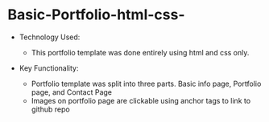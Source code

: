 # Basic-Portfolio-html-css-

- Technology Used:
    * This portfolio template was done entirely using html and css only. 

- Key Functionality: 
    * Portfolio template was split into three parts. Basic info page, Portfolio page, and Contact Page
    * Images on portfolio page are clickable using anchor tags to link to github repo


